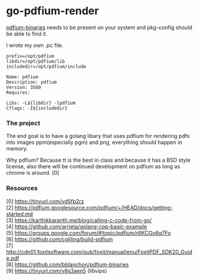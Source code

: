 # go-pdfium-render

[pdfium-binaries](https://github.com/bblanchon/pdfium-binaries) needs to be present on your system and pkg-config should be able to find it.

I wrote my own .pc file.

```
prefix=/opt/pdfium
libdir=/opt/pdfium/lib
includedir=/opt/pdfium/include

Name: pdfium
Description: pdfium
Version: 3580
Requires:

Libs: -L${libdir} -lpdfium
Cflags: -I${includedir}
```




### The project

The end goal is to have a golang libary that uses pdfium for rendering pdfs into images ppm(especially pgm) and png, everything should happen in memory.

Why pdfium? Because tt is the best in class and because it has a BSD style license, also there will be continued development on pdfium as long as chrome is around. [0]

### Resources

[0] https://tinyurl.com/yd5fb2rz   
[2] https://pdfium.googlesource.com/pdfium/+/HEAD/docs/getting-started.md   
[3] https://karthikkaranth.me/blog/calling-c-code-from-go/   
[4] https://github.com/arrieta/golang-cpp-basic-example   
[5] https://groups.google.com/forum/#!topic/pdfium/r6KCGo6q7Fo   
[6] https://github.com/cgilling/build-pdfium   
[7] http://cdn01.foxitsoftware.com/pub/foxit/manual/enu/FoxitPDF_SDK20_Guide.pdf   
[8] https://github.com/bblanchon/pdfium-binaries   
[9] https://tinyurl.com/y8s3aen5   (libvips)     
